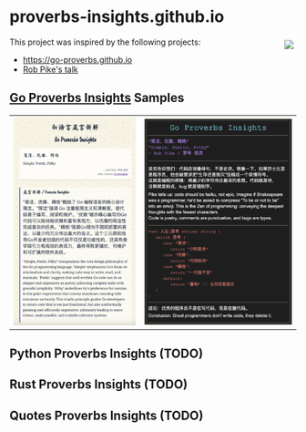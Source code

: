 # proverbs-insights.github.io
<img src="https://changkun.de/urlstat?mode=github&repo=proverbs-insights/proverbs-insights.github.io" align="right" style="margin: 5px; margin-bottom: 20px;" />

This project was inspired by the following projects:

- https://go-proverbs.github.io
- [Rob Pike's talk](https://www.youtube.com/watch?v=PAAkCSZUG1c)

## [Go Proverbs Insights](https://proverbs-insights.github.io/languages/go/) Samples

<table>
  <tr>
    <td>
      <img src="https://github.com/proverbs-insights/proverbs-insights.github.io/blob/main/assets/images/Simple-Poetic-Pithy-Proverbs.png" alt="Samples 1" style="width: 100%;">
    </td>
    <td>
      <img src="https://github.com/proverbs-insights/proverbs-insights.github.io/blob/main/assets/images/Simple-Poetic-Pithy-Insight.png" alt="Samples 2" style="width: 100%;">
    </td>
  </tr>
</table>

## Python Proverbs Insights (TODO)

## Rust Proverbs Insights (TODO)

## Quotes Proverbs Insights (TODO)
